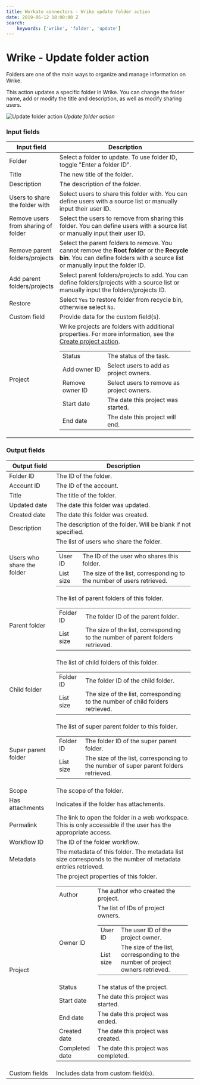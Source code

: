 ```yaml
---
title: Workato connectors - Wrike update folder action
date: 2019-06-12 18:00:00 Z
search:
    keywords: ['wrike', 'folder', 'update']
---
```


# Wrike - Update folder action

Folders are one of the main ways to organize and manage information on Wrike.

This action updates a specific folder in Wrike. You can change the folder name, add or modify the title and description, as well as modify sharing users.

![Update folder action](~@img/connectors/wrike/update-folder-action.png)
*Update folder action*

### Input fields

<table class="unchanged rich-diff-level-one">
  <thead>
    <tr>
      <th width='25%'>Input field</th>
      <th>Description</th>
    </tr>
  </thead>
  <tbody>
    <tr>
      <td>Folder</td>
      <td>
        Select a folder to update. To use folder ID, toggle "Enter a folder ID".
      </td>
    </tr>
    <tr>
      <td>Title</td>
      <td>
        The new title of the folder.
      </td>
    </tr>
    <tr>
      <td>Description</td>
      <td>
        The description of the folder.
      </td>
    </tr>
    <tr>
      <td>Users to share the folder with</td>
      <td>
        Select users to share this folder with. You can define users with a source list or manually input their user ID.
      </td>
    </tr>
    <tr>
      <td>Remove users from sharing of folder</td>
      <td>
        Select the users to remove from sharing this folder. You can define users with a source list or manually input their user ID.
      </td>
    </tr>
    <tr>
      <td>Remove parent folders/projects</td>
      <td>
        Select the parent folders to remove. You cannot remove the <b>Root folder</b> or the <b>Recycle bin</b>. You can define folders with a source list or manually input the folder ID.
      </td>
    </tr>
    <tr>
      <td>Add parent folders/projects</td>
      <td>
        Select parent folders/projects to add. You can define folders/projects with a source list or manually input the folders/projects ID.
      </td>
    </tr>
    <tr>
      <td>Restore</td>
      <td>
        Select <code>Yes</code> to restore folder from recycle bin, otherwise select <code>No</code>.
      </td>
    </tr>
    <tr>
      <td>Custom field</td>
      <td>
        Provide data for the custom field(s).
      </td>
    </tr>
    <tr>
      <td>Project</a></td>
      <td>
        Wrike projects are folders with additional properties. For more information, see the <a href="/connectors/wrike/create-project-action.md">Create project action</a>.
        <table>
          <tbody>
            <tr>
              <td>Status</td>
              <td>The status of the task.</td>
            </tr>
            <tr>
              <td>Add owner ID</td>
              <td>Select users to add as project owners.</td>
            </tr>
            <tr>
              <td>Remove owner ID</td>
              <td>Select users to remove as project owners.</td>
            </tr>
            <tr>
              <td>Start date</td>
              <td>The date this project was started.</td>
            </tr>
            <tr>
              <td>End date</td>
              <td>The date this project will end.</td>
            </tr>
          </tbody>
        </table>
      </td>
    </tr>
  </tbody>
</table>

### Output fields

<table class="unchanged rich-diff-level-one">
  <thead>
    <tr>
      <th width='25%'>Output field</th>
      <th>Description</th>
    </tr>
  </thead>
  <tbody>
    <tr>
      <td>Folder ID</td>
      <td>
        The ID of the folder.
      </td>
    </tr>  
    <tr>
      <td>Account ID</td>
      <td>
        The ID of the account.
      </td>
    </tr>
    <tr>
      <td>Title</td>
      <td>
        The title of the folder.
      </td>
    </tr>
    <tr>
      <td>Updated date</td>
      <td>
        The date this folder was updated.
      </td>
    </tr>
    <tr>
      <td>Created date</td>
      <td>
        The date this folder was created.
      </td>
    </tr>
    <tr>
      <td>Description</td>
      <td>
        The description of the folder. Will be blank if not specified.
      </td>
    </tr>
    <tr>
      <td>Users who share the folder</td>
      <td>
        The list of users who share the folder.
        <table>
          <tbody>
            <tr>
              <td>User ID</td>
              <td>The ID of the user who shares this folder.</td>
            </tr>
            <tr>
              <td>List size</td>
              <td>The size of the list, corresponding to the number of users retrieved.</td>
            </tr>
          </tbody>
        </table>
      </td>
    </tr>
    <tr>
      <td>Parent folder</td>
      <td>
        The list of parent folders of this folder.
        <table>
          <tbody>
            <tr>
              <td>Folder ID</td>
              <td>The folder ID of the parent folder.</td>
            </tr>
            <tr>
              <td>List size</td>
              <td>The size of the list, corresponding to the number of parent folders retrieved.</td>
            </tr>
          </tbody>
        </table>
      </td>
    </tr>
    <tr>
      <td>Child folder</td>
      <td>
        The list of child folders of this folder.
        <table>
          <tbody>
            <tr>
              <td>Folder ID</td>
              <td>The folder ID of the child folder.</td>
            </tr>
            <tr>
              <td>List size</td>
              <td>The size of the list, corresponding to the number of child folders retrieved.</td>
            </tr>
          </tbody>
        </table>
      </td>
    </tr>
    <tr>
      <td>Super parent folder</td>
      <td>
        The list of super parent folder to this folder.
        <table>
          <tbody>
            <tr>
              <td>Folder ID</td>
              <td>The folder ID of the super parent folder.</td>
            </tr>
            <tr>
              <td>List size</td>
              <td>The size of the list, corresponding to the number of super parent folders retrieved.</td>
            </tr>
          </tbody>
        </table>
      </td>
    </tr>
    <tr>
      <td>Scope</td>
      <td>
        The scope of the folder.
      </td>
    </tr>
    <tr>
      <td>Has attachments</td>
      <td>
        Indicates if the folder has attachments.
      </td>
    </tr>
    <tr>
      <td>Permalink</td>
      <td>
        The link to open the folder in a web workspace. This is only accessible if the user has the appropriate access.
      </td>
    </tr>
    <tr>
      <td>Workflow ID</td>
      <td>
        The ID of the folder workflow.
      </td>
    </tr>
    <tr>
      <td>Metadata</td>
      <td>
        The metadata of this folder. The metadata list size corresponds to the number of metadata entries retrieved.
      </td>
    </tr>
    <tr>
      <td>Project</td>
      <td>
        The project properties of this folder.
        <table>
          <tbody>
            <tr>
              <td>Author</td>
              <td>The author who created the project.</td>
            </tr>
            <tr>
              <td>Owner ID</td>
              <td>
                The list of IDs of project owners.
                <table>
                  <tbody>
                    <tr>
                      <td>User ID</td>
                      <td>The user ID of the project owner.</td>
                    </tr>
                    <tr>
                      <td>List size</td>
                      <td>The size of the list, corresponding to the number of project owners retrieved.</td>
                    </tr>
                  </tbody>
                </table>
              </td>
            </tr>
            <tr>
              <td>Status</td>
              <td>The status of the project.</td>
            </tr>
            <tr>
              <td>Start date</td>
              <td>The date this project was started.</td>
            </tr>
            <tr>
              <td>End date</td>
              <td>The date this project was ended.</td>
            </tr>
            <tr>
              <td>Created date</td>
              <td>The date this project was created.</td>
            </tr>
            <tr>
              <td>Completed date</td>
              <td>The date this project was completed.</td>
            </tr>
          </tbody>
        </table>
      </td>
    </tr>
    <tr>
      <td>Custom fields</td>
      <td>
        Includes data from custom field(s).
      </td>
    </tr>
  </tbody>
</table>
